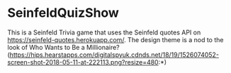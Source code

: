 # SeinfeldQuizShow

This is a Seinfeld Trivia game that uses the Seinfeld quotes API on https://seinfeld-quotes.herokuapp.com/. The design theme is a nod to the look of Who Wants to Be a Millionaire? (https://hips.hearstapps.com/digitalspyuk.cdnds.net/18/19/1526074052-screen-shot-2018-05-11-at-222113.png?resize=480:*)
